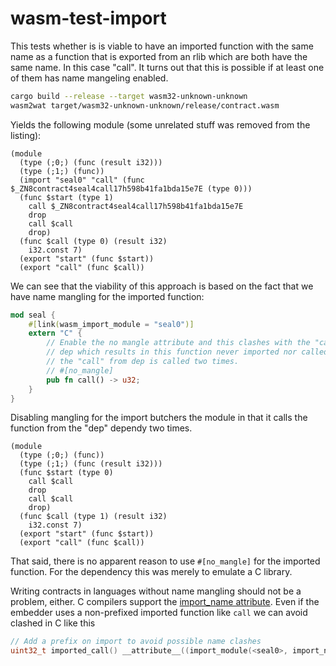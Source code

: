# wasm-test-import

This tests whether is is viable to have an imported function with the same name as a function
that is exported from an rlib which are both have the same name. In this case "call".
It turns out that this is possible if at least one of them has name mangeling enabled.

```sh
cargo build --release --target wasm32-unknown-unknown
wasm2wat target/wasm32-unknown-unknown/release/contract.wasm
```

Yields the following module (some unrelated stuff was removed from the listing):

```wat
(module
  (type (;0;) (func (result i32)))
  (type (;1;) (func))
  (import "seal0" "call" (func $_ZN8contract4seal4call17h598b41fa1bda15e7E (type 0)))
  (func $start (type 1)
    call $_ZN8contract4seal4call17h598b41fa1bda15e7E
    drop
    call $call
    drop)
  (func $call (type 0) (result i32)
    i32.const 7)
  (export "start" (func $start))
  (export "call" (func $call))
 ```

 We can see that the viability of this approach is based on the fact that we have name
 mangling for the imported function:

```rust
mod seal {
    #[link(wasm_import_module = "seal0")]
    extern "C" {
        // Enable the no mangle attribute and this clashes with the "call" function from
        // dep which results in this function never imported nor called. The result is that
        // the "call" from dep is called two times.
        // #[no_mangle]
        pub fn call() -> u32;
    }
}
```

Disabling mangling for the import butchers the module in that it calls the function from
the "dep" dependy two times.

```wat
(module
  (type (;0;) (func))
  (type (;1;) (func (result i32)))
  (func $start (type 0)
    call $call
    drop
    call $call
    drop)
  (func $call (type 1) (result i32)
    i32.const 7)
  (export "start" (func $start))
  (export "call" (func $call))
```

That said, there is no apparent reason to use `#[no_mangle]` for the imported function. For
the dependency this was merely to emulate a C library.

Writing contracts in languages without name mangling should not be a problem, either.
C compilers support the [import_name attribute](https://clang.llvm.org/docs/AttributeReference.html#import-name).
Even if the embedder uses a non-prefixed imported function like `call` we can avoid
clashed in C like this

```C
// Add a prefix on import to avoid possible name clashes
uint32_t imported_call() __attribute__((import_module(<seal0>, import_name(<call>))));
```
